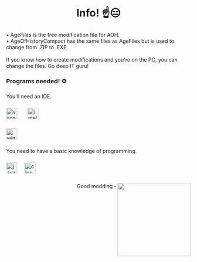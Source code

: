 <h1 align="center">Info! ☝️😑</h1>

###

<p align="left">• AgeFiles is the free modification file for AOH.<br>• AgeOfHistoryCompact has the same files as AgeFiles but is used to change from .ZIP to .EXE.<br><br>If you know how to create modifications and you're on the PC, you can change the files. Go deep IT guru!</p>

###

<h3 align="left">Programs needed! ⚙️</h3>

###

<p align="left">You'll need an IDE.</p>

###

<div align="left">
  <img src="https://img.shields.io/badge/Visual Studio Code-007ACC?logo=visualstudiocode&logoColor=white&style=for-the-badge" height="30" alt="vscode logo"  />
  <img width="20" />
  <img src="https://img.shields.io/badge/IntelliJ IDEA-000000?logo=intellijidea&logoColor=white&style=for-the-badge" height="30" alt="intellij logo"  />
</div>

###

<div align="left">
  <img src="https://img.shields.io/badge/Windows-0078D6?logo=windows&logoColor=white&style=for-the-badge" height="30" alt="windows8 logo"  />
</div>

###

<p align="left">You need to have a basic knowledge of programming.</p>

###

<div align="left">
  <img src="https://skillicons.dev/icons?i=java" height="30" alt="java logo"  />
  <img width="12" />
  <img src="https://skillicons.dev/icons?i=c" height="30" alt="c logo"  />
</div>

###

<img align="right" height="200" src="https://i.imgflip.com/65efzo.gif"  />

###

<p align="right">Good modding -</p>

###

